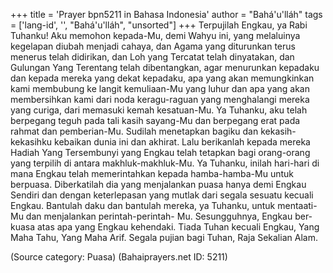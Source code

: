 +++
title = 'Prayer bpn5211 in Bahasa Indonesia'
author = "Bahá'u'lláh"
tags = ['lang-id', '', "Bahá'u'lláh", "unsorted"]
+++
Terpujilah Engkau, ya Rabi Tuhanku! Aku memohon kepada-Mu, demi Wahyu ini, yang melaluinya
kegelapan diubah menjadi cahaya, dan Agama yang diturunkan terus menerus telah didirikan, dan Loh yang Tercatat telah dinyatakan, dan Gulungan Yang Terentang telah dibentangkan, agar menurunkan kepadaku dan kepada mereka yang dekat kepadaku, apa yang akan memungkinkan kami membubung ke langit kemuliaan-Mu yang luhur dan apa yang akan membersihkan kami dari noda keragu-raguan yang menghalangi mereka yang curiga, dari memasuki kemah kesatuan-Mu.
Ya Tuhanku, aku telah berpegang teguh pada tali kasih sayang-Mu dan berpegang erat pada rahmat dan pemberian-Mu. Sudilah menetapkan bagiku dan kekasih-kekasihku kebaikan dunia ini dan akhirat. Lalu berikanlah kepada mereka Hadiah Yang Tersembunyi yang Engkau telah tetapkan bagi orang-orang yang terpilih di antara makhluk-makhluk-Mu.
Ya Tuhanku, inilah hari-hari di mana Engkau telah memerintahkan kepada hamba-hamba-Mu untuk berpuasa. Diberkatilah dia yang menjalankan puasa hanya demi Engkau Sendiri dan dengan keterlepasan yang mutlak dari segala sesuatu kecuali Engkau. Bantulah daku dan bantulah mereka, ya Tuhanku, untuk mentaati-Mu dan menjalankan perintah-perintah- Mu. Sesungguhnya, Engkau ber-kuasa atas apa yang Engkau kehendaki.
Tiada Tuhan kecuali Engkau, Yang Maha Tahu, Yang Maha Arif. Segala pujian bagi Tuhan, Raja Sekalian Alam.

(Source category: Puasa)
(Bahaiprayers.net ID: 5211)
